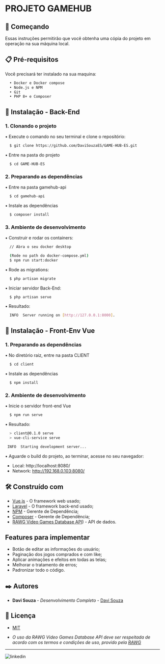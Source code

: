 
# PROJETO GAMEHUB

## 🚀 Começando

Essas instruções permitirão que você obtenha uma cópia do projeto em operação na sua máquina local.


## 📋 Pré-requisitos

Você precisará ter instalado na sua maquina:

```bash
  • Docker e Docker compose  
  • Node.js e NPM
  • Git
  • PHP 8+ e Composer
```
    
## 🔧 Instalação - Back-End

### 1. Clonando o projeto

• Execute o comando no seu terminal e clone o repositório:

```bash
  $ git clone https://github.com/DaviSouzaES/GAME-HUB-ES.git 
```

• Entre na pasta do projeto

```bash
  $ cd GAME-HUB-ES
```

### 2. Preparando as dependências

• Entre na pasta gamehub-api

```bash
  $ cd gamehub-api
```

• Instale as dependências

```bash
  $ composer install
```

### 3. Ambiente de desenvolvimento

• Construir e rodar os containers:

```bash
  // Abra o seu docker desktop
```

```bash
  (Rode no path do docker-compose.yml)    
  $ npm run start:docker
```

• Rode as migrations:

```bash
  $ php artisan migrate
```

• Iniciar servidor Back-End:

```bash    
  $ php artisan serve
```

• Resultado:

```bash
  INFO  Server running on [http://127.0.0.1:8000].
```

## 🔧 Instalação - Front-Env Vue

### 1. Preparando as dependências

• No diretório raiz, entre na pasta CLIENT

```bash
  $ cd client
```

• Instale as dependências

```bash
  $ npm install
```

### 2. Ambiente de desenvolvimento

• Inicie o servidor front-end Vue

```bash
  $ npm run serve
```

• Resultado:

```bash
  > client@0.1.0 serve
  > vue-cli-service serve

 INFO  Starting development server...
```

• Aguarde o build do projeto, ao terminar, acesse no seu navegador:

  - Local:   http://localhost:8080/
  - Network: http://192.168.0.103:8080/

## 🛠️ Construído com

* [Vue.js](https://vuejs.org) - O framework web usado;
* [Laravel](https://laravel.com) - O framework back-end usado;
* [NPM](https://www.npmjs.com) - Gerente de Dependência;
* [Composer](https://getcomposer.org) - Gerente de Dependência;
* [RAWG Video Games Database API](https://api.rawg.io/docs/)) - API de dados.


## Features para implementar

* Botão de editar as informações do usuário;
* Paginação dos jogos comprados e com like;
* Aplicar animações e efeitos em todas as telas;
* Melhorar o tratamento de erros;
* Padronizar todo o código.

## ✒️ Autores

* **Davi Souza** - *Desenvolvimento Completo* - [Davi Souza](https://www.linkedin.com/in/davi-souza-745155246/)

## 📄 Licença

- [MIT](https://choosealicense.com/licenses/mit/)

- *O uso da RAWG Video Games Database API deve ser respeitada de acordo com os termos e condições de uso, provido pela [RAWG](https://api.rawg.io/docs/)*


---

![linkedin](https://img.shields.io/badge/LinkedIn-0077B5?style=for-the-badge&logo=linkedin&logoColor=white)

